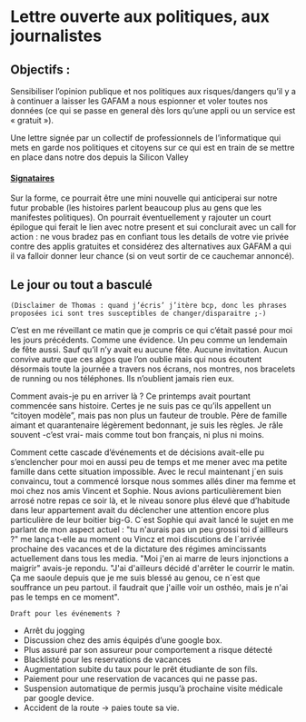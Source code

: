 # Lettre ouverte aux politiques, aux journalistes

## Objectifs : 
Sensibiliser l’opinion publique et nos politiques aux risques/dangers qu’il y a à continuer a laisser les GAFAM a nous espionner et voler toutes nos données (ce qui se passe en general dès lors qu’une appli ou un service est « gratuit »).

Une lettre signée par un collectif de professionnels de l’informatique qui mets en garde nos politiques et citoyens sur ce qui est en train de se mettre en place dans notre dos depuis la Silicon Valley

#### [Signataires](signataires.md)

Sur la forme, ce pourrait être une mini nouvelle qui anticiperai sur notre futur probable (les histoires parlent beaucoup plus au gens que les manifestes politiques). On pourrait éventuellement y rajouter un court épilogue qui ferait le lien avec notre present et sui conclurait avec un call for action : ne vous bradez pas en confiant tous les details de votre vie privée contre des applis gratuites et considérez des alternatives aux GAFAM a qui il va falloir donner leur chance (si on veut sortir de ce cauchemar annoncé). 


## Le jour ou tout a basculé

    (Disclaimer de Thomas : quand j’écris’ j’itère bcp, donc les phrases proposées ici sont tres susceptibles de changer/disparaitre ;-)

C’est en me réveillant ce matin que je compris ce qui c’était passé pour moi les jours précédents. Comme une évidence. Un peu comme un lendemain de fête aussi. Sauf qu’il n’y avait eu aucune fête. Aucune invitation. Aucun convive autre que ces algos que l’on oublie mais qui nous écoutent désormais toute la journée a travers nos écrans, nos montres, nos bracelets de running ou nos téléphones. Ils n’oublient jamais rien eux. 

Comment avais-je pu en arriver là ? Ce printemps avait pourtant commencée sans histoire. Certes je ne suis pas ce qu’ils appellent un “citoyen modèle”, mais pas non plus un fauteur de trouble. Père de famille aimant et quarantenaire légèrement bedonnant, je suis les règles. Je râle souvent -c’est vrai- mais comme tout bon français, ni plus ni moins. 

Comment cette cascade d’événements et de décisions avait-elle pu s’enclencher pour moi en aussi peu de temps et me mener avec ma petite famille dans cette situation impossible. Avec le recul maintenant j´en suis convaincu, tout a commencé lorsque nous sommes allés diner ma femme et moi chez nos amis Vincent et Sophie. 
Nous avions particulièrement bien arrosé notre repas ce soir là, et le niveau sonore plus élevé que d’habitude dans leur appartement avait du déclencher une attention encore plus particulière de leur boitier big-G. C´est Sophie qui avait lancé le sujet en me parlant de mon aspect actuel : "tu n'aurais pas un peu grossi toi d´aillleurs ?" me lança t-elle au moment ou Vincz et moi discutions de l´arrivée prochaine des vacances et de la dictature des régimes amincissants actuellement dans tous les media. "Moi j'en ai marre de leurs injonctions a maigrir" avais-je repondu. "J'ai d'ailleurs décidé d'arrêter le courrir le matin. Ça me saoule depuis que je me suis blessé au genou, ce n´est que souffrance un peu partout. il faudrait que j'aille voir un osthéo, mais je n'ai pas le temps en ce moment".




    Draft pour les événements ?
- Arrêt du jogging
- Discussion chez des amis équipés d’une google box.
- Plus assuré par son assureur pour comportement a risque détecté
- Blacklisté pour les reservations de vacances
- Augmentation subite du taux pour le prêt étudiante de son fils. 
- Paiement pour une reservation de vacances qui ne passe pas. 
- Suspension automatique de permis jusqu’à prochaine visite médicale par google device. 
- Accident de la route -> paies toute sa vie. 
